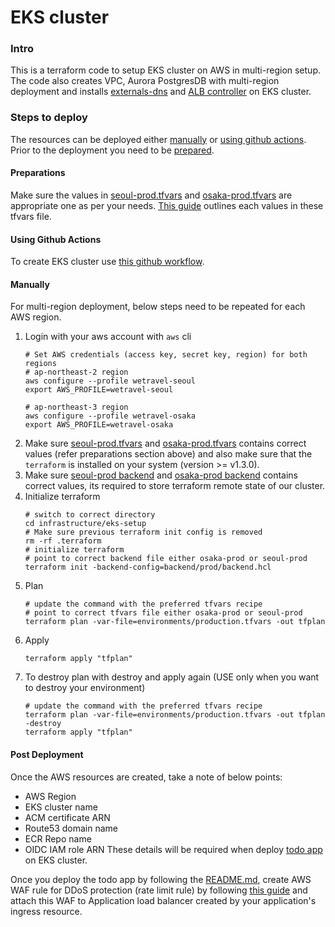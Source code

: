 # EKS cluster

### Intro

This is a terraform code to setup EKS cluster on AWS in multi-region setup. The code also creates VPC, Aurora PostgresDB with multi-region deployment and installs [externals-dns](https://github.com/kubernetes-sigs/external-dns) and [ALB controller](https://docs.aws.amazon.com/eks/latest/userguide/aws-load-balancer-controller.html) on EKS cluster.

### Steps to deploy

The resources can be deployed either [manually](#manually) or [using github actions](#using-github-actions). Prior to the deployment you need to be [prepared](#preparations).

#### Preparations
Make sure the values in [seoul-prod.tfvars](environments/seoul-prod.tfvars) and [osaka-prod.tfvars](environments/osaka-prod.tfvars) are appropriate one as per your needs. [This guide](values.md) outlines each values in these tfvars file.

#### Using Github Actions
To create EKS cluster use [this github workflow](../../.github/workflows/terraform-eks-prod.yml).

#### Manually

For multi-region deployment, below steps need to be repeated for each AWS region.

1. Login with your aws account with `aws` cli
   ```shell
   # Set AWS credentials (access key, secret key, region) for both regions
   # ap-northeast-2 region
   aws configure --profile wetravel-seoul
   export AWS_PROFILE=wetravel-seoul

   # ap-northeast-3 region
   aws configure --profile wetravel-osaka
   export AWS_PROFILE=wetravel-osaka
   ```
2. Make sure [seoul-prod.tfvars](environments/seoul-prod.tfvars) and [osaka-prod.tfvars](environments/osaka-prod.tfvars) contains correct values (refer preparations section above) and also make sure that the `terraform` is installed on your system (version >= v1.3.0).
3. Make sure [seoul-prod backend](backend/seoul-prod/backend.hcl) and [osaka-prod backend](backend/osaka-prod/backend.hcl) contains correct values, its required to store terraform remote state of our cluster.
4. Initialize terraform
   ```shell
   # switch to correct directory
   cd infrastructure/eks-setup
   # Make sure previous terraform init config is removed
   rm -rf .terraform
   # initialize terraform
   # point to correct backend file either osaka-prod or seoul-prod
   terraform init -backend-config=backend/prod/backend.hcl
   ```
5. Plan
   ```shell
   # update the command with the preferred tfvars recipe 
   # point to correct tfvars file either osaka-prod or seoul-prod
   terraform plan -var-file=environments/production.tfvars -out tfplan
   ```
6. Apply
   ```shell
   terraform apply "tfplan"
   ```
7. To destroy plan with destroy and apply again (USE only when you want to destroy your environment)
   ```shell
   # update the command with the preferred tfvars recipe
   terraform plan -var-file=environments/production.tfvars -out tfplan -destroy
   terraform apply "tfplan"
   ```

#### Post Deployment

Once the AWS resources are created, take a note of below points:
- AWS Region
- EKS cluster name
- ACM certificate ARN
- Route53 domain name
- ECR Repo name
- OIDC IAM role ARN
These details will be required when deploy [todo app](https://github.com/milindchawre/todo) on EKS cluster.

Once you deploy the todo app by following the [README.md](https://github.com/milindchawre/todo/blob/main/README.md), create AWS WAF rule for DDoS protection (rate limit rule) by following [this guide](https://aws.amazon.com/premiumsupport/knowledge-center/waf-mitigate-ddos-attacks/) and attach this WAF to Application load balancer created by your application's ingress resource.